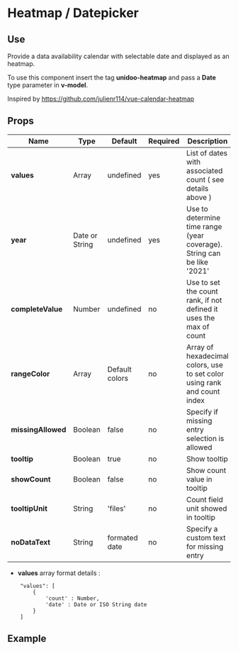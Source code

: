 # Heatmap / Datepicker

## Use 

Provide a data availability calendar with selectable date and displayed as an heatmap.

To use this component insert the tag **unidoo-heatmap** and pass a  **Date** type parameter in **v-model**.

Inspired by https://github.com/julienr114/vue-calendar-heatmap

## Props

| Name          | Type           | Default  | Required   | Description  |
| ------------- |----------------| --------- | ---------|--------------|
| **values**          | Array | undefined | yes | List of dates with associated count ( see details above ) |
| **year**          | Date or String | undefined | yes | Use to determine time range (year coverage). String can be like '2021' |
| **completeValue**          | Number | undefined | no | Use to set the count rank, if not defined it uses the max of count |
| **rangeColor**          | Array | Default colors | no | Array of hexadecimal colors, use to set color using rank and count index |
| **missingAllowed**          | Boolean | false | no | Specify if missing entry selection is allowed |
| **tooltip**          | Boolean | true | no | Show tooltip |
| **showCount**          | Boolean | false | no | Show count value in tooltip |
| **tooltipUnit**          | String | 'files' | no | Count field unit showed in tooltip |
| **noDataText**          | String | formated date | no | Specify a custom text for missing entry |

- **values** array format details :

```
    "values": [
        { 
            'count' : Number, 
            'date' : Date or ISO String date 
        }
    ]
```

## Example

<demo-heatmap />

